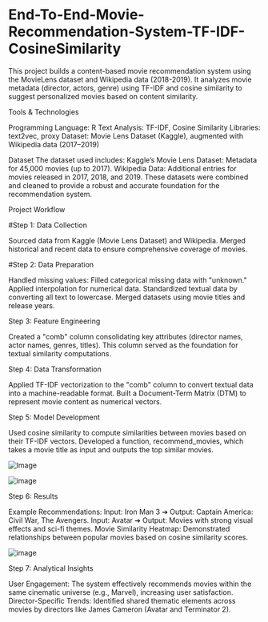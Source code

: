# End-To-End-Movie-Recommendation-System-TF-IDF-CosineSimilarity
This project builds a content-based movie recommendation system using the MovieLens dataset and Wikipedia data (2018-2019). It analyzes movie metadata (director, actors, genre) using TF-IDF and cosine similarity to suggest personalized movies based on content similarity.

Tools & Technologies

Programming Language: R
Text Analysis: TF-IDF, Cosine Similarity
Libraries: text2vec, proxy
Dataset: Movie Lens Dataset (Kaggle), augmented with Wikipedia data (2017–2019)

Dataset
The dataset used includes:
Kaggle’s Movie Lens Dataset: Metadata for 45,000 movies (up to 2017).
Wikipedia Data: Additional entries for movies released in 2017, 2018, and 2019.
These datasets were combined and cleaned to provide a robust and accurate foundation for the recommendation system.

Project Workflow

#Step 1: Data Collection

Sourced data from Kaggle (Movie Lens Dataset) and Wikipedia.
Merged historical and recent data to ensure comprehensive coverage of movies.

#Step 2: Data Preparation

Handled missing values:
Filled categorical missing data with "unknown."
Applied interpolation for numerical data.
Standardized textual data by converting all text to lowercase.
Merged datasets using movie titles and release years.

Step 3: Feature Engineering

Created a "comb" column consolidating key attributes (director names, actor names, genres, titles).
This column served as the foundation for textual similarity computations.

Step 4: Data Transformation

Applied TF-IDF vectorization to the "comb" column to convert textual data into a machine-readable format.
Built a Document-Term Matrix (DTM) to represent movie content as numerical vectors.

Step 5: Model Development

Used cosine similarity to compute similarities between movies based on their TF-IDF vectors.
Developed a function, recommend_movies, which takes a movie title as input and outputs the top similar movies.



![Image](https://github.com/user-attachments/assets/91eccf4d-d2b1-4700-be9a-f2fa67d2b0da)


![image](https://github.com/user-attachments/assets/9777272a-a86f-4ff2-a92b-e05f36ddb1a0)






Step 6: Results

Example Recommendations:
Input: Iron Man 3 ➔ Output: Captain America: Civil War, The Avengers.
Input: Avatar ➔ Output: Movies with strong visual effects and sci-fi themes.
Movie Similarity Heatmap: Demonstrated relationships between popular movies based on cosine similarity scores.


![image](https://github.com/user-attachments/assets/b9e7a5cd-5d42-4332-8b6d-1d677a0b5bf9)







Step 7: Analytical Insights

User Engagement: The system effectively recommends movies within the same cinematic universe (e.g., Marvel), increasing user satisfaction.
Director-Specific Trends: Identified shared thematic elements across movies by directors like James Cameron (Avatar and Terminator 2).
